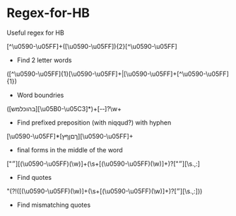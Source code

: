 # Regex-for-HB
Useful regex for HB

[^\u0590-\u05FF]+([\u0590-\u05FF]){2}[^\u0590-\u05FF]
* Find 2 letter words

([^\u0590-\u05FF]{1}[\u0590-\u05FF]+|[\u0590-\u05FF]+[^\u0590-\u05FF]{1})
* Word boundries

([בהוכלמש][\u05B0-\u05C3]*)+[-‑]?\w+
* Find prefixed preposition (with niqqud?) with hyphen

[\u0590-\u05FF]*[ךםןףץ][\u0590-\u05FF]+
* final forms in the middle of the word

["״][(\u0590-\u05FF)(\w)]+(\s+[(\u0590-\u05FF)(\w)]+)?["״][\s\.\,\:]
* Find quotes

"(?!([(\u0590-\u05FF)(\w)]+(\s+[(\u0590-\u05FF)(\w)]+)?[״][\s\.\,\:]))
* Find mismatching quotes
